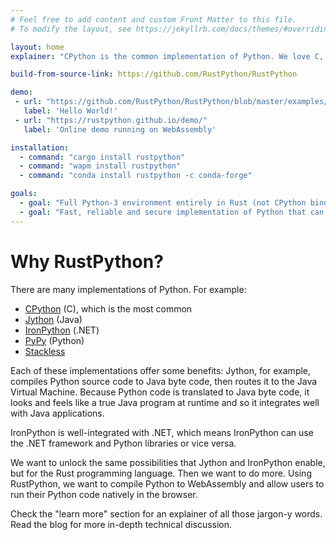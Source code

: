 ```yaml
---
# Feel free to add content and custom Front Matter to this file.
# To modify the layout, see https://jekyllrb.com/docs/themes/#overriding-theme-defaults

layout: home
explainer: "CPython is the common implementation of Python. We love C, but we love Rust a little more 😉... that's why we are creating a Rust alternative. We are doing it for fun, to learn and to have a useful, usable and hopefully better implementation of Python in Rust."

build-from-source-link: https://github.com/RustPython/RustPython

demo:
 - url: "https://github.com/RustPython/RustPython/blob/master/examples/hello_embed.rs"
   label: 'Hello World!'
 - url: "https://rustpython.github.io/demo/"
   label: 'Online demo running on WebAssembly'

installation:
  - command: "cargo install rustpython"
  - command: "wapm install rustpython"
  - command: "conda install rustpython -c conda-forge"

goals:
  - goal: "Full Python-3 environment entirely in Rust (not CPython bindings) with a clean implementation, without compatiblity hacks. "
  - goal: "Fast, reliable and secure implementation of Python that can be used with Rust or compiled to WebAssembly. "
---
```


# Why RustPython?

There are many implementations of Python. For example:
- [CPython](https://github.com/python/cpython) (C), which is the most common
- [Jython](https://www.jython.org/) (Java)
- [IronPython](https://ironpython.net/) (.NET)
- [PyPy](https://www.pypy.org/) (Python)  
- [Stackless](http://www.stackless.com/)

Each of these implementations offer some benefits: Jython, for example, compiles Python source code to Java byte code, then routes it to the Java Virtual Machine. Because Python code is translated to Java byte code, it looks and feels like a true Java program at runtime and so it integrates well with Java applications.   

IronPython is well-integrated with .NET, which means IronPython can use the .NET framework and Python libraries or vice versa.

We want to unlock the same possibilities that Jython and IronPython enable, but for the Rust programming language. Then we want to do more. Using RustPython, we want to compile Python to WebAssembly and allow users to run their Python code natively in the browser.  

Check the "learn more" section for an explainer of all those jargon-y words. Read the blog for more in-depth technical discussion.
